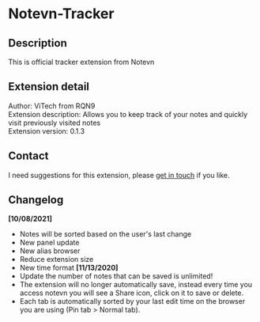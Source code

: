 # Notevn-Tracker
## Description
This is official tracker extension from Notevn  

## Extension detail
Author: ViTech from RQN9  
Extension description: Allows you to keep track of your notes and quickly visit previously visited notes  
Extension version: 0.1.3  

## Contact
I need suggestions for this extension, please [get in touch](https://notevn.com/lien-he) if you like.

## Changelog
**[10/08/2021]**  
- Notes will be sorted based on the user's last change
- New panel update
- New alias browser
- Reduce extension size
- New time format
**[11/13/2020]**  
- Update the number of notes that can be saved is unlimited!
- The extension will no longer automatically save, instead every time you access notevn you will see a Share icon, click on it to save or delete.
- Each tab is automatically sorted by your last edit time on the browser you are using (Pin tab > Normal tab).
